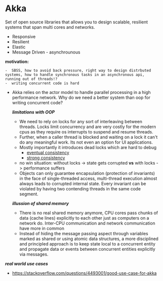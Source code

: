 # Akka
Set of open source libraries that allows you to design scalable, resilient systems that span multi cores and networks. 
- Responsive
- Resilient
- Elastic
- Message Driven - asynchrounous

**motivation:**

	-  SBSS, how to avoid back pressure, right way to design distrbuted systems, how to handle synchronous tasks in an asynchronous api, running out of threads!?
	-  writing concurrent code is hard

- Akka relies on the actor model to handle parallel processing in a high performance network. Why do we need a better system than oop for writing concurrent code?<br/>
	
	***limitations with OOP***
	
	- We need to rely on locks for any sort of interleaving between threads. Locks limit concurrency and are very costly for the modern cpus as they require os interrupts to suspend and resume threads.
	- Further, when a caller thread is blocked and waiting on a lock it can't do any meaningful work. Its not even an option for UI applications.
	- Mostly importantly it introduces dead locks which are hard to debug
		- [eventual consistency](https://github.com/harsha-konda/Cloud-Computing/tree/master/Project3.3%7CMulti-threading%20Programming%20and%20Consistency/Eventual%20Consistency)
		-  [strong consistency](https://github.com/harsha-konda/Cloud-Computing/tree/master/Project3.3%7CMulti-threading%20Programming%20and%20Consistency/Strong%20Consistency)  
	-  no win situation: without locks -> state gets corrupted **vs** with locks -> performance suffers
	-  Objects can only guarantee encapsulation (protection of invariants) in the face of single-threaded access, multi-thread execution almost always leads to corrupted internal state. Every invariant can be violated by having two contending threads in the same code segment.<br/>
  	
  	***illussion of shared memory***
  	
	- There is no real shared memory anymore, CPU cores pass chunks of data (cache lines) explicitly to each other just as computers on a network do. Inter-CPU communication and network communication have more in common
	- Instead of hiding the message passing aspect through variables marked as shared or using atomic data structures, a more disciplined and principled approach is to keep state local to a concurrent entity and propagate data or events between concurrent entities explicitly via messages.

***real world use cases***

- https://stackoverflow.com/questions/4493001/good-use-case-for-akka

